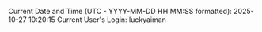 Current Date and Time (UTC - YYYY-MM-DD HH:MM:SS formatted): 2025-10-27 10:20:15
Current User's Login: luckyaiman
